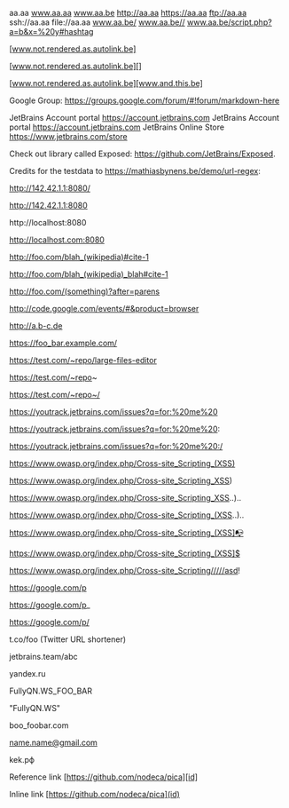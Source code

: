aa.aa
www.aa.aa
www.aa.be
http://aa.aa
https://aa.aa
ftp://aa.aa
ssh://aa.aa
file://aa.aa
www.aa.be/
www.aa.be//
www.aa.be/script.php?a=b&x=%20y#hashtag

[www.not.rendered.as.autolink.be]

[www.not.rendered.as.autolink.be][]

[www.not.rendered.as.autolink.be][www.and.this.be]

Google Group: https://groups.google.com/forum/#!forum/markdown-here

JetBrains Account portal 
https://account.jetbrains.com
JetBrains Account portal https://account.jetbrains.com
JetBrains Online Store https://www.jetbrains.com/store

Check out library called Exposed: https://github.com/JetBrains/Exposed.

Credits for the testdata to https://mathiasbynens.be/demo/url-regex:

http://142.42.1.1:8080/

http://142.42.1.1:8080

http://localhost:8080

http://localhost.com:8080

http://foo.com/blah_(wikipedia)#cite-1

http://foo.com/blah_(wikipedia)_blah#cite-1

http://foo.com/(something)?after=parens

http://code.google.com/events/#&product=browser

http://a.b-c.de

https://foo_bar.example.com/

https://test.com/~repo/large-files-editor

https://test.com/~repo~

https://test.com/~repo~/

https://youtrack.jetbrains.com/issues?q=for:%20me%20

https://youtrack.jetbrains.com/issues?q=for:%20me%20:

https://youtrack.jetbrains.com/issues?q=for:%20me%20:/

https://www.owasp.org/index.php/Cross-site_Scripting_(XSS)

https://www.owasp.org/index.php/Cross-site_Scripting_XSS)

https://www.owasp.org/index.php/Cross-site_Scripting_XSS..)..

https://www.owasp.org/index.php/Cross-site_Scripting_(XSS..)..

https://www.owasp.org/index.php/Cross-site_Scripting_(XSS]📭

https://www.owasp.org/index.php/Cross-site_Scripting_(XSS]$

https://www.owasp.org/index.php/Cross-site_Scripting/////asd!

https://google.com/p

https://google.com/p_

https://google.com/p/

t.co/foo (Twitter URL shortener)

jetbrains.team/abc

yandex.ru

FullyQN.WS_FOO_BAR

"FullyQN.WS"

boo_foobar.com

name.name@gmail.com

kek.рф

Reference link [https://github.com/nodeca/pica][id]

Inline link [https://github.com/nodeca/pica](id)